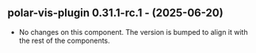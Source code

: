   ## polar-vis-plugin 0.31.1-rc.1 - (2025-06-20)
  
  * No changes on this component. The version is bumped to align it
    with the rest of the components.
